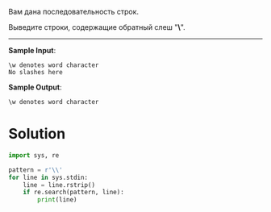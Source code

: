 Вам дана последовательность строк.

Выведите строки, содержащие обратный слеш "**\\**﻿".

---

**Sample Input**:

```
\w denotes word character
No slashes here
```

**Sample Output**:

`\w denotes word character`

# Solution

```python
import sys, re

pattern = r'\\'
for line in sys.stdin:
    line = line.rstrip()
    if re.search(pattern, line):
        print(line)

```
